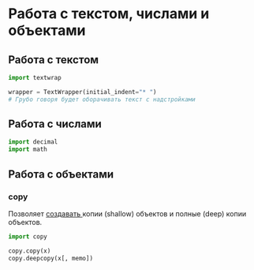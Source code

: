 # Работа с текстом, числами и объектами

## Работа с текстом

```python
import textwrap

wrapper = TextWrapper(initial_indent="* ")
# Грубо говоря будет оборачивать текст с надстройками
```

## Работа с числами

```python
import decimal
import math
```

## Работа с объектами

### copy

Позволяет [создавать ](https://docs.python.org/3/library/copy.html)копии (shallow) объектов и полные (deep) копии объектов.&#x20;

```python
import copy

copy.copy(x)
copy.deepcopy(x[, memo])
```
